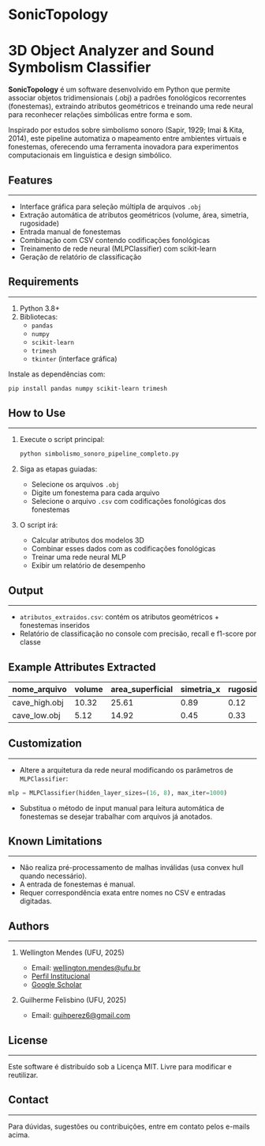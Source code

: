 # SonicTopology
3D Object Analyzer and Sound Symbolism Classifier
=================================================

**SonicTopology** é um software desenvolvido em Python que permite associar objetos tridimensionais (.obj) a padrões fonológicos recorrentes (fonestemas), extraindo atributos geométricos e treinando uma rede neural para reconhecer relações simbólicas entre forma e som.

Inspirado por estudos sobre simbolismo sonoro (Sapir, 1929; Imai & Kita, 2014), este pipeline automatiza o mapeamento entre ambientes virtuais e fonestemas, oferecendo uma ferramenta inovadora para experimentos computacionais em linguística e design simbólico.

## Features
---------
- Interface gráfica para seleção múltipla de arquivos `.obj`
- Extração automática de atributos geométricos (volume, área, simetria, rugosidade)
- Entrada manual de fonestemas
- Combinação com CSV contendo codificações fonológicas
- Treinamento de rede neural (MLPClassifier) com scikit-learn
- Geração de relatório de classificação

## Requirements
--------------
1. Python 3.8+
2. Bibliotecas:
   - `pandas`
   - `numpy`
   - `scikit-learn`
   - `trimesh`
   - `tkinter` (interface gráfica)

Instale as dependências com:

```bash
pip install pandas numpy scikit-learn trimesh
```

## How to Use
------------
1. Execute o script principal:
   ```bash
   python simbolismo_sonoro_pipeline_completo.py
   ```

2. Siga as etapas guiadas:
   - Selecione os arquivos `.obj`
   - Digite um fonestema para cada arquivo
   - Selecione o arquivo `.csv` com codificações fonológicas dos fonestemas

3. O script irá:
   - Calcular atributos dos modelos 3D
   - Combinar esses dados com as codificações fonológicas
   - Treinar uma rede neural MLP
   - Exibir um relatório de desempenho

## Output
--------
- `atributos_extraidos.csv`: contém os atributos geométricos + fonestemas inseridos
- Relatório de classificação no console com precisão, recall e f1-score por classe

## Example Attributes Extracted
| nome_arquivo       | volume | area_superficial | simetria_x | rugosidade | fonestema |
|--------------------|--------|------------------|------------|------------|-----------|
| cave_high.obj      | 10.32  | 25.61            | 0.89       | 0.12       | sl-       |
| cave_low.obj       | 5.12   | 14.92            | 0.45       | 0.33       | gl-       |

## Customization
---------------
- Altere a arquitetura da rede neural modificando os parâmetros de `MLPClassifier`:
```python
mlp = MLPClassifier(hidden_layer_sizes=(16, 8), max_iter=1000)
```
- Substitua o método de input manual para leitura automática de fonestemas se desejar trabalhar com arquivos já anotados.

## Known Limitations
-------------------
- Não realiza pré-processamento de malhas inválidas (usa convex hull quando necessário).
- A entrada de fonestemas é manual.
- Requer correspondência exata entre nomes no CSV e entradas digitadas.

## Authors
-------
1. Wellington Mendes (UFU, 2025)  
   - Email: wellington.mendes@ufu.br  
   - [Perfil Institucional](http://www.portal.ileel.ufu.br/pessoas/docentes/wellington-araujo-mendes-junior)  
   - [Google Scholar](https://scholar.google.com/citations?user=eI4709wAAAAJ&hl=pt-BR)

2. Guilherme Felisbino (UFU, 2025)  
   - Email: guihperez6@gmail.com

## License
-------
Este software é distribuído sob a Licença MIT. Livre para modificar e reutilizar.

## Contact
--------
Para dúvidas, sugestões ou contribuições, entre em contato pelos e-mails acima.
